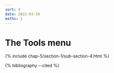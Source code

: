```yaml
---
sort: 4
date: 2022-03-10
maths: 1
---
```


# The Tools menu

{% include chap-5/section-1/sub-section-4.html %}

{% bibliography --cited %}

